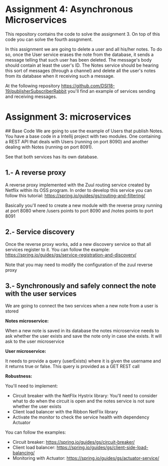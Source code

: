 # Assignment 4: Asynchronous Microservices
This repository contains the code to solve the assignment 3. On top of this code you can solve the fourth assgnment.

In this assignment we are going to delete a user and all his/her notes. To do so, once the User service erases the note
from the database, it sends a message telling that such user has been deleted. The message's body should contain at least the
user's ID. The Notes service should be hearing this sort of messages (through a channel) and delete all the user's notes from its database when
it receiving such a message.

At the following repository https://github.com/DSI18-19/publisherSubscriberRabbit you'll find an example of services sending and receiving messages.


# Assignment 3: microservices 

## Base Code
We are going to use the example of Users that publish Notes. You have a base code in a Intellij project with two modules.
One containing a REST API that deals with Users (running on port 8090) and another dealing with Notes (running on port 8091).

See that both services has its own database.

## 1.- A reverse proxy
A reverse proxy implemented with the Zuul routing service created by Netflix within its OSS program. 
In order to develop this service you can follow this tutorial: https://spring.io/guides/gs/routing-and-filtering/

Basically you'll need to create a new module with the reverse proxy running at port 8080 where /users points to port 8090
and /notes points to port 8091

## 2.- Service discovery
Once the reverse proxy works, add a new discovery service so that all services register to it. You can follow the example: 
https://spring.io/guides/gs/service-registration-and-discovery/

Note that you may need to modify the configuration of the zuul reverse proxy

## 3.- Synchronously and safely connect the note with the user services
We are going to connect the two services when a new note from a user is stored

**Notes microservice:**

When a new note is saved in its database the notes microservice needs to ask whether the user exists and save the note only 
in case she exists. It will ask to the user microservice

**User microservice:**

It needs to provide a query (userExists) where it is given the username and it returns true or false. This query is provided as a 
GET REST call

**Robustness:**

You'll need to implement: 
* Circuit breaker with the NetFlix Hystrix library: You'll need to consider what to do when the circuit is open and the 
notes service is not sure whether the user exists
* Client load balancer with the Ribbon NetFlix library 
* Activate the monitor to check the service health with dependency Actuator

You can follow the examples:
* Circuit breaker: https://spring.io/guides/gs/circuit-breaker/
* Client load balancer: https://spring.io/guides/gs/client-side-load-balancing/
* Monitoring with Actuator: https://spring.io/guides/gs/actuator-service/

